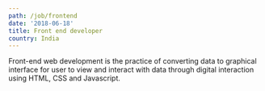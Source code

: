 ```yaml
---
path: /job/frontend
date: '2018-06-18'
title: Front end developer
country: India
---
```

Front-end web development is the practice of converting data to graphical interface for user to view and interact with data through digital interaction using HTML, CSS and Javascript.
